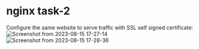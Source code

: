 # nginx task-2
Configure the same website to serve traffic with SSL self signed certificate:
![Screenshot from 2023-08-15 17-27-14](https://github.com/maelghamrawy/nginx/assets/28117071/da96fa78-becb-4812-aab9-a093cfb9aaa6)
![Screenshot from 2023-08-15 17-28-36](https://github.com/maelghamrawy/nginx/assets/28117071/d469f7c2-286b-4cc1-ab90-40e773aa6c16)
